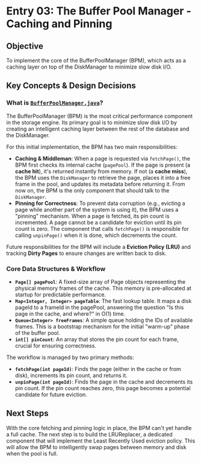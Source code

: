 # Entry 03: The Buffer Pool Manager - Caching and Pinning

## Objective
To implement the core of the BufferPoolManager (BPM), which acts as a caching layer on top of the DiskManager to minimize slow disk I/O.

## Key Concepts & Design Decisions

### What is [`BufferPoolManager.java`](../../src/main/java/com/loki/minidb/storage/BufferPoolManager.java)?

The BufferPoolManager (BPM) is the most critical performance component in the storage engine. Its primary goal is to minimize slow disk I/O by creating an intelligent caching layer between the rest of the database and the DiskManager.

For this initial implementation, the BPM has two main responsibilities:
- **Caching & Middleman**: When a page is requested via `fetchPage()`, the BPM first checks its internal cache (`pagePool`). If the page is present (a **cache hit**), it's returned instantly from memory. If not (a **cache miss**), the BPM uses the `DiskManager` to retrieve the page, places it into a free frame in the pool, and updates its metadata before returning it. From now on, the BPM is the only component that should talk to the `DiskManager`.
- **Pinning for Correctness**: To prevent data corruption (e.g., evicting a page while another part of the system is using it), the BPM uses a "pinning" mechanism. When a page is fetched, its pin count is incremented. A page cannot be a candidate for eviction until its pin count is zero. The component that calls `fetchPage()` is responsible for calling `unpinPage()` when it is done, which decrements the count.

Future responsibilities for the BPM will include a **Eviction Policy (LRU)** and tracking **Dirty Pages** to ensure changes are written back to disk.


### Core Data Structures & Workflow
- **`Page[] pagePool`**: A fixed-size array of Page objects representing the physical memory frames of the cache. This memory is pre-allocated at startup for predictable performance.
- **`Map<Integer, Integer> pageTable`**: The fast lookup table. It maps a disk pageId to a frameId in the pagePool, answering the question "Is this page in the cache, and where?" in O(1) time.
- **`Queue<Integer> freeFrames`**: A simple queue holding the IDs of available frames. This is a bootstrap mechanism for the initial "warm-up" phase of the buffer pool.
- **`int[] pinCount`**: An array that stores the pin count for each frame, crucial for ensuring correctness.


The workflow is managed by two primary methods:
- **`fetchPage(int pageId)`**: Finds the page (either in the cache or from disk), increments its pin count, and returns it.
- **`unpinPage(int pageId)`**: Finds the page in the cache and decrements its pin count. If the pin count reaches zero, this page becomes a potential candidate for future eviction.

## Next Steps
With the core fetching and pinning logic in place, the BPM can't yet handle a full cache. The next step is to build the LRUReplacer, a dedicated component that will implement the Least Recently Used eviction policy. This will allow the BPM to intelligently swap pages between memory and disk when the pool is full.